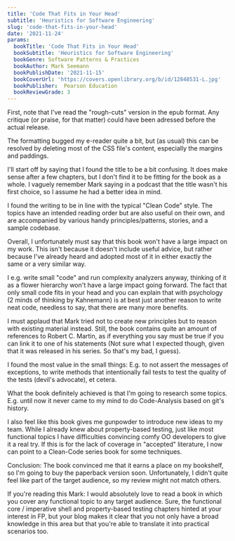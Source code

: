 ```yaml
---
title: 'Code That Fits in Your Head'
subtitle: 'Heuristics for Software Engineering'
slug: 'code-that-fits-in-your-head'
date: '2021-11-24'
params:
  bookTitle: 'Code That Fits in Your Head'
  bookSubtitle: 'Heuristics for Software Engineering'
  bookGenre: Software Patterns & Practices
  bookAuthor: Mark Seemann
  bookPublishDate: '2021-11-15'
  bookCoverUrl: 'https://covers.openlibrary.org/b/id/12848531-L.jpg'
  bookPublisher:  Pearson Education
  bookReviewGrade: 3
---
```


First, note that I've read the "rough-cuts" version in the epub format. Any critique (or praise, for that matter) could have been adressed before the actual release.

The formatting bugged my e-reader quite a bit, but (as usual) this can be resolved by deleting most of the CSS file's content, especially the margins and paddings.

I'll start off by saying that I found the title to be a bit confusing. It does make sense after a few chapters, but I don't find it to be fitting for the book as a whole. I vaguely remember Mark saying in a podcast that the title wasn't his first choice, so I assume he had a better idea in mind.

I found the writing to be in line with the typical "Clean Code" style. The topics have an intended reading order but are also useful on their own, and are accompanied by various handy principles/patterns, stories, and a sample codebase.

Overall, I unfortunately must say that this book won't have a large impact on my work. This isn't because it doesn't include useful advice, but rather because I've already heard and adopted most of it in either exactly the same or a very similar way.

I e.g. write small "code" and run complexity analyzers anyway, thinking of it as a flower hierarchy won't have a large impact going forward. The fact that only small code fits in your head and you can explain that with psychology (2 minds of thinking by Kahnemann) is at best just another reason to write neat code, needless to say, that there are many more benefits.

I must applaud that Mark tried not to create new principles but to reason with existing material instead. Still, the book contains quite an amount of references to Robert C. Martin, as if everything you say must be true if you can link it to one of his statements (Not sure what I expected though, given that it was released in his series. So that's my bad, I guess).

I found the most value in the small things: E.g. to not assert the messages of exceptions, to write methods that intentionally fail tests to test the quality of the tests (devil's advocate), et cetera.

What the book definitely achieved is that I'm going to research some topics. E.g. until now it never came to my mind to do Code-Analysis based on git's history.

I also feel like this book gives me gunpowder to introduce new ideas to my team. While I already knew about property-based testing, just like most functional topics I have difficulties convincing comfy OO developers to give it a real try. If this is for the lack of coverage in "accepted" literature, I now can point to a Clean-Code series book for some techniques.

Conclusion: The book convinced me that it earns a place on my bookshelf, so I'm going to buy the paperback version soon. Unfortunately, I didn't quite feel like part of the target audience, so my review might not match others.

If you're reading this Mark: I would absolutely love to read a book in which you cover any functional topic to any target audience. Sure, the functional core / imperative shell and property-based testing chapters hinted at your interest in FP, but your blog makes it clear that you not only have a broad knowledge in this area but that you're able to translate it into practical scenarios too.
